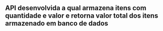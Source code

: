 ## API desenvolvida a qual armazena itens com quantidade e valor e retorna valor total dos itens armazenado em banco de dados
